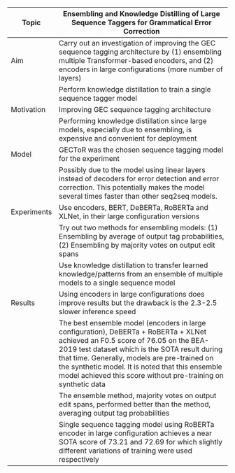 | Topic | Ensembling and Knowledge Distilling of Large Sequence Taggers for Grammatical Error Correction |
| --- | --- |
| Aim | Carry out an investigation of improving the GEC sequence tagging architecture by (1) ensembling multiple Transformer-based encoders, and (2) encoders in large configurations (more number of layers) |
|  | Perform knowledge distillation to train a single sequence tagger model  |
| Motivation | Improving GEC sequence tagging architecture |
| | Performing knowledge distillation since large models, especially due to ensembling, is expensive and convenient for deployment|
| Model | GECToR was the chosen sequence tagging model for the experiment |
|  | Possibly due to the model using linear layers instead of decoders for error detection and error correction. This potentially makes the model several times faster than other seq2seq models. |
| Experiments | Use encoders, BERT, DeBERTa, RoBERTa and XLNet, in their large configuration versions |
| | Try out two methods for ensembling models: (1) Ensembling by average of output tag probabilities, (2) Ensembling by majority votes on output edit spans |
| | Use knowledge distillation to transfer learned knowledge/patterns from an ensemble of multiple models to a single sequence model |
| Results | Using encoders in large configurations does improve results but the drawback is the 2.3-2.5 slower inference speed |
| | The best ensemble model (encoders in large configuration), DeBERTa + RoBERTa + XLNet achieved an F0.5 score of 76.05 on the BEA-2019 test dataset which is the SOTA result during that time. Generally, models are pre-trained on the synthetic model. It is noted that this ensemble model achieved this score without pre-training on synthetic data |
| | The ensemble method, majority votes on output edit spans, performed better than the method, averaging output tag probabilities |
| | Single sequence tagging model using RoBERTa encoder in large configuration achieves a near SOTA score of 73.21 and 72.69 for which slightly different variations of training were used respectively |